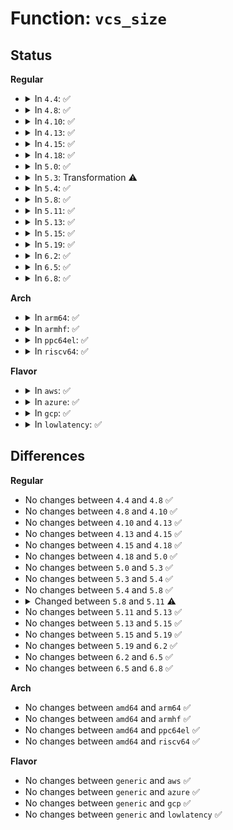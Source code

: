 # Function: <code>vcs_size</code>

## Status
<b>Regular</b>
<ul>
<li>
<details>
<summary>In <code>4.4</code>: ✅</summary>

```c
int vcs_size(struct inode *inode);
```

**Collision:** Unique Static

**Inline:** No

**Transformation:** False

**Instances:**

```
In drivers/tty/vt/vc_screen.c (ffffffff814f03d0)
Location: drivers/tty/vt/vc_screen.c:163
Inline: False
Direct callers:
  - drivers/tty/vt/vc_screen.c:vcs_write
  - drivers/tty/vt/vc_screen.c:vcs_write
  - drivers/tty/vt/vc_screen.c:vcs_read
  - drivers/tty/vt/vc_screen.c:vcs_lseek
```
**Symbols:**

```
ffffffff814f03d0-ffffffff814f0444: vcs_size (STB_LOCAL)
```
</details>
</li>
<li>
<details>
<summary>In <code>4.8</code>: ✅</summary>

```c
int vcs_size(struct inode *inode);
```

**Collision:** Unique Static

**Inline:** No

**Transformation:** False

**Instances:**

```
In drivers/tty/vt/vc_screen.c (ffffffff81540fe0)
Location: drivers/tty/vt/vc_screen.c:163
Inline: False
Direct callers:
  - drivers/tty/vt/vc_screen.c:vcs_write
  - drivers/tty/vt/vc_screen.c:vcs_write
  - drivers/tty/vt/vc_screen.c:vcs_read
  - drivers/tty/vt/vc_screen.c:vcs_lseek
```
**Symbols:**

```
ffffffff81540fe0-ffffffff81541055: vcs_size (STB_LOCAL)
```
</details>
</li>
<li>
<details>
<summary>In <code>4.10</code>: ✅</summary>

```c
int vcs_size(struct inode *inode);
```

**Collision:** Unique Static

**Inline:** No

**Transformation:** False

**Instances:**

```
In drivers/tty/vt/vc_screen.c (ffffffff8156d620)
Location: drivers/tty/vt/vc_screen.c:163
Inline: False
Direct callers:
  - drivers/tty/vt/vc_screen.c:vcs_write
  - drivers/tty/vt/vc_screen.c:vcs_write
  - drivers/tty/vt/vc_screen.c:vcs_read
  - drivers/tty/vt/vc_screen.c:vcs_lseek
```
**Symbols:**

```
ffffffff8156d620-ffffffff8156d695: vcs_size (STB_LOCAL)
```
</details>
</li>
<li>
<details>
<summary>In <code>4.13</code>: ✅</summary>

```c
int vcs_size(struct inode *inode);
```

**Collision:** Unique Static

**Inline:** No

**Transformation:** False

**Instances:**

```
In drivers/tty/vt/vc_screen.c (ffffffff81581b90)
Location: drivers/tty/vt/vc_screen.c:163
Inline: False
Direct callers:
  - drivers/tty/vt/vc_screen.c:vcs_write
  - drivers/tty/vt/vc_screen.c:vcs_write
  - drivers/tty/vt/vc_screen.c:vcs_read
  - drivers/tty/vt/vc_screen.c:vcs_lseek
```
**Symbols:**

```
ffffffff81581b90-ffffffff81581bf6: vcs_size (STB_LOCAL)
```
</details>
</li>
<li>
<details>
<summary>In <code>4.15</code>: ✅</summary>

```c
int vcs_size(struct inode *inode);
```

**Collision:** Unique Static

**Inline:** No

**Transformation:** False

**Instances:**

```
In drivers/tty/vt/vc_screen.c (ffffffff815e66b0)
Location: drivers/tty/vt/vc_screen.c:164
Inline: False
Direct callers:
  - drivers/tty/vt/vc_screen.c:vcs_write
  - drivers/tty/vt/vc_screen.c:vcs_write
  - drivers/tty/vt/vc_screen.c:vcs_read
  - drivers/tty/vt/vc_screen.c:vcs_lseek
```
**Symbols:**

```
ffffffff815e66b0-ffffffff815e6716: vcs_size (STB_LOCAL)
```
</details>
</li>
<li>
<details>
<summary>In <code>4.18</code>: ✅</summary>

```c
int vcs_size(struct inode *inode);
```

**Collision:** Unique Static

**Inline:** No

**Transformation:** False

**Instances:**

```
In drivers/tty/vt/vc_screen.c (ffffffff8161f940)
Location: drivers/tty/vt/vc_screen.c:164
Inline: False
Direct callers:
  - drivers/tty/vt/vc_screen.c:vcs_write
  - drivers/tty/vt/vc_screen.c:vcs_write
  - drivers/tty/vt/vc_screen.c:vcs_read
  - drivers/tty/vt/vc_screen.c:vcs_lseek
```
**Symbols:**

```
ffffffff8161f940-ffffffff8161f99e: vcs_size (STB_LOCAL)
```
</details>
</li>
<li>
<details>
<summary>In <code>5.0</code>: ✅</summary>

```c
int vcs_size(struct inode *inode);
```

**Collision:** Unique Static

**Inline:** No

**Transformation:** False

**Instances:**

```
In drivers/tty/vt/vc_screen.c (ffffffff8163cbf0)
Location: drivers/tty/vt/vc_screen.c:190
Inline: False
Direct callers:
  - drivers/tty/vt/vc_screen.c:vcs_write
  - drivers/tty/vt/vc_screen.c:vcs_write
  - drivers/tty/vt/vc_screen.c:vcs_read
  - drivers/tty/vt/vc_screen.c:vcs_lseek
```
**Symbols:**

```
ffffffff8163cbf0-ffffffff8163cc6e: vcs_size (STB_LOCAL)
```
</details>
</li>
<li>
<details>
<summary>In <code>5.3</code>: Transformation ⚠️</summary>

```c
int vcs_size(struct inode *inode);
```

**Collision:** Unique Static

**Inline:** No

**Transformation:** True

**Instances:**

```
In drivers/tty/vt/vc_screen.c (0)
Location: drivers/tty/vt/vc_screen.c:208
Inline: False
Direct callers:
  - drivers/tty/vt/vc_screen.c:vcs_write
  - drivers/tty/vt/vc_screen.c:vcs_write
  - drivers/tty/vt/vc_screen.c:vcs_read
  - drivers/tty/vt/vc_screen.c:vcs_lseek
```
**Symbols:**

```
ffffffff816710b0-ffffffff81671131: vcs_size (STB_LOCAL)
ffffffff81672064-ffffffff81672077: vcs_size.cold (STB_LOCAL)
```
</details>
</li>
<li>
<details>
<summary>In <code>5.4</code>: ✅</summary>

```c
int vcs_size(struct inode *inode);
```

**Collision:** Unique Static

**Inline:** No

**Transformation:** False

**Instances:**

```
In drivers/tty/vt/vc_screen.c (ffffffff81693790)
Location: drivers/tty/vt/vc_screen.c:208
Inline: False
Direct callers:
  - drivers/tty/vt/vc_screen.c:vcs_write
  - drivers/tty/vt/vc_screen.c:vcs_write
  - drivers/tty/vt/vc_screen.c:vcs_read
  - drivers/tty/vt/vc_screen.c:vcs_lseek
```
**Symbols:**

```
ffffffff81693790-ffffffff8169380f: vcs_size (STB_LOCAL)
```
</details>
</li>
<li>
<details>
<summary>In <code>5.8</code>: ✅</summary>

```c
int vcs_size(struct inode *inode);
```

**Collision:** Unique Static

**Inline:** No

**Transformation:** False

**Instances:**

```
In drivers/tty/vt/vc_screen.c (ffffffff817463d0)
Location: drivers/tty/vt/vc_screen.c:208
Inline: False
Direct callers:
  - drivers/tty/vt/vc_screen.c:vcs_write
  - drivers/tty/vt/vc_screen.c:vcs_write
  - drivers/tty/vt/vc_screen.c:vcs_read
  - drivers/tty/vt/vc_screen.c:vcs_lseek
```
**Symbols:**

```
ffffffff817463d0-ffffffff81746455: vcs_size (STB_LOCAL)
```
</details>
</li>
<li>
<details>
<summary>In <code>5.11</code>: ✅</summary>

```c
int vcs_size(const struct vc_data *vc, bool attr, bool unicode);
```

**Collision:** Unique Static

**Inline:** No

**Transformation:** False

**Instances:**

```
In drivers/tty/vt/vc_screen.c (ffffffff81761b40)
Location: drivers/tty/vt/vc_screen.c:209
Inline: False
Direct callers:
  - drivers/tty/vt/vc_screen.c:vcs_write
  - drivers/tty/vt/vc_screen.c:vcs_write
  - drivers/tty/vt/vc_screen.c:vcs_read
  - drivers/tty/vt/vc_screen.c:vcs_lseek
```
**Symbols:**

```
ffffffff81761b40-ffffffff81761baf: vcs_size (STB_LOCAL)
```
</details>
</li>
<li>
<details>
<summary>In <code>5.13</code>: ✅</summary>

```c
int vcs_size(const struct vc_data *vc, bool attr, bool unicode);
```

**Collision:** Unique Static

**Inline:** No

**Transformation:** False

**Instances:**

```
In drivers/tty/vt/vc_screen.c (ffffffff81745810)
Location: drivers/tty/vt/vc_screen.c:209
Inline: False
Direct callers:
  - drivers/tty/vt/vc_screen.c:vcs_write
  - drivers/tty/vt/vc_screen.c:vcs_write
  - drivers/tty/vt/vc_screen.c:vcs_read
  - drivers/tty/vt/vc_screen.c:vcs_lseek
```
**Symbols:**

```
ffffffff81745810-ffffffff8174587f: vcs_size (STB_LOCAL)
```
</details>
</li>
<li>
<details>
<summary>In <code>5.15</code>: ✅</summary>

```c
int vcs_size(const struct vc_data *vc, bool attr, bool unicode);
```

**Collision:** Unique Static

**Inline:** No

**Transformation:** False

**Instances:**

```
In drivers/tty/vt/vc_screen.c (ffffffff817c6780)
Location: drivers/tty/vt/vc_screen.c:209
Inline: False
Direct callers:
  - drivers/tty/vt/vc_screen.c:vcs_write
  - drivers/tty/vt/vc_screen.c:vcs_write
  - drivers/tty/vt/vc_screen.c:vcs_read
  - drivers/tty/vt/vc_screen.c:vcs_lseek
```
**Symbols:**

```
ffffffff817c6780-ffffffff817c67ef: vcs_size (STB_LOCAL)
```
</details>
</li>
<li>
<details>
<summary>In <code>5.19</code>: ✅</summary>

```c
int vcs_size(const struct vc_data *vc, bool attr, bool unicode);
```

**Collision:** Unique Static

**Inline:** No

**Transformation:** False

**Instances:**

```
In drivers/tty/vt/vc_screen.c (ffffffff819036e0)
Location: drivers/tty/vt/vc_screen.c:209
Inline: False
Direct callers:
  - drivers/tty/vt/vc_screen.c:vcs_write
  - drivers/tty/vt/vc_screen.c:vcs_write
  - drivers/tty/vt/vc_screen.c:vcs_read
  - drivers/tty/vt/vc_screen.c:vcs_lseek
```
**Symbols:**

```
ffffffff819036e0-ffffffff81903763: vcs_size (STB_LOCAL)
```
</details>
</li>
<li>
<details>
<summary>In <code>6.2</code>: ✅</summary>

```c
int vcs_size(const struct vc_data *vc, bool attr, bool unicode);
```

**Collision:** Unique Static

**Inline:** No

**Transformation:** False

**Instances:**

```
In drivers/tty/vt/vc_screen.c (ffffffff81a5d750)
Location: drivers/tty/vt/vc_screen.c:209
Inline: False
Direct callers:
  - drivers/tty/vt/vc_screen.c:vcs_write
  - drivers/tty/vt/vc_screen.c:vcs_write
  - drivers/tty/vt/vc_screen.c:vcs_read
  - drivers/tty/vt/vc_screen.c:vcs_lseek
```
**Symbols:**

```
ffffffff81a5d750-ffffffff81a5d7d3: vcs_size (STB_LOCAL)
```
</details>
</li>
<li>
<details>
<summary>In <code>6.5</code>: ✅</summary>

```c
int vcs_size(const struct vc_data *vc, bool attr, bool unicode);
```

**Collision:** Unique Static

**Inline:** No

**Transformation:** False

**Instances:**

```
In drivers/tty/vt/vc_screen.c (ffffffff81aa7db0)
Location: drivers/tty/vt/vc_screen.c:209
Inline: False
Direct callers:
  - drivers/tty/vt/vc_screen.c:vcs_write
  - drivers/tty/vt/vc_screen.c:vcs_write
  - drivers/tty/vt/vc_screen.c:vcs_read
  - drivers/tty/vt/vc_screen.c:vcs_lseek
```
**Symbols:**

```
ffffffff81aa7db0-ffffffff81aa7e33: vcs_size (STB_LOCAL)
```
</details>
</li>
<li>
<details>
<summary>In <code>6.8</code>: ✅</summary>

```c
int vcs_size(const struct vc_data *vc, bool attr, bool unicode);
```

**Collision:** Unique Static

**Inline:** No

**Transformation:** False

**Instances:**

```
In drivers/tty/vt/vc_screen.c (ffffffff81afa840)
Location: drivers/tty/vt/vc_screen.c:209
Inline: False
Direct callers:
  - drivers/tty/vt/vc_screen.c:vcs_write
  - drivers/tty/vt/vc_screen.c:vcs_write
  - drivers/tty/vt/vc_screen.c:vcs_read
  - drivers/tty/vt/vc_screen.c:vcs_lseek
```
**Symbols:**

```
ffffffff81afa840-ffffffff81afa8c3: vcs_size (STB_LOCAL)
```
</details>
</li>
</ul>
<b>Arch</b>
<ul>
<li>
<details>
<summary>In <code>arm64</code>: ✅</summary>

```c
int vcs_size(struct inode *inode);
```

**Collision:** Unique Static

**Inline:** No

**Transformation:** False

**Instances:**

```
In drivers/tty/vt/vc_screen.c (ffff800010867830)
Location: drivers/tty/vt/vc_screen.c:208
Inline: False
Direct callers:
  - drivers/tty/vt/vc_screen.c:vcs_write
  - drivers/tty/vt/vc_screen.c:vcs_write
  - drivers/tty/vt/vc_screen.c:vcs_read
  - drivers/tty/vt/vc_screen.c:vcs_lseek
```
**Symbols:**

```
ffff800010867830-ffff8000108678d8: vcs_size (STB_LOCAL)
```
</details>
</li>
<li>
<details>
<summary>In <code>armhf</code>: ✅</summary>

```c
int vcs_size(struct inode *inode);
```

**Collision:** Unique Static

**Inline:** No

**Transformation:** False

**Instances:**

```
In drivers/tty/vt/vc_screen.c (c096cc44)
Location: drivers/tty/vt/vc_screen.c:208
Inline: False
Direct callers:
  - drivers/tty/vt/vc_screen.c:vcs_write
  - drivers/tty/vt/vc_screen.c:vcs_write
  - drivers/tty/vt/vc_screen.c:vcs_read
  - drivers/tty/vt/vc_screen.c:vcs_lseek
```
**Symbols:**

```
c096cc44-c096ccfc: vcs_size (STB_LOCAL)
```
</details>
</li>
<li>
<details>
<summary>In <code>ppc64el</code>: ✅</summary>

```c
int vcs_size(struct inode *inode);
```

**Collision:** Unique Static

**Inline:** No

**Transformation:** False

**Instances:**

```
In drivers/tty/vt/vc_screen.c (c000000000907080)
Location: drivers/tty/vt/vc_screen.c:208
Inline: False
Direct callers:
  - drivers/tty/vt/vc_screen.c:vcs_write
  - drivers/tty/vt/vc_screen.c:vcs_write
  - drivers/tty/vt/vc_screen.c:vcs_read
  - drivers/tty/vt/vc_screen.c:vcs_lseek
```
**Symbols:**

```
c000000000907080-c000000000907188: vcs_size (STB_LOCAL)
```
</details>
</li>
<li>
<details>
<summary>In <code>riscv64</code>: ✅</summary>

```c
int vcs_size(struct inode *inode);
```

**Collision:** Unique Static

**Inline:** No

**Transformation:** False

**Instances:**

```
In drivers/tty/vt/vc_screen.c (ffffffe00053cb22)
Location: drivers/tty/vt/vc_screen.c:208
Inline: False
Direct callers:
  - drivers/tty/vt/vc_screen.c:vcs_write
  - drivers/tty/vt/vc_screen.c:vcs_write
  - drivers/tty/vt/vc_screen.c:vcs_read
  - drivers/tty/vt/vc_screen.c:vcs_lseek
```
**Symbols:**

```
ffffffe00053cb22-ffffffe00053cbb2: vcs_size (STB_LOCAL)
```
</details>
</li>
</ul>
<b>Flavor</b>
<ul>
<li>
<details>
<summary>In <code>aws</code>: ✅</summary>

```c
int vcs_size(struct inode *inode);
```

**Collision:** Unique Static

**Inline:** No

**Transformation:** False

**Instances:**

```
In drivers/tty/vt/vc_screen.c (ffffffff81659210)
Location: drivers/tty/vt/vc_screen.c:208
Inline: False
Direct callers:
  - drivers/tty/vt/vc_screen.c:vcs_write
  - drivers/tty/vt/vc_screen.c:vcs_write
  - drivers/tty/vt/vc_screen.c:vcs_read
  - drivers/tty/vt/vc_screen.c:vcs_lseek
```
**Symbols:**

```
ffffffff81659210-ffffffff8165928f: vcs_size (STB_LOCAL)
```
</details>
</li>
<li>
<details>
<summary>In <code>azure</code>: ✅</summary>

```c
int vcs_size(struct inode *inode);
```

**Collision:** Unique Static

**Inline:** No

**Transformation:** False

**Instances:**

```
In drivers/tty/vt/vc_screen.c (ffffffff81639590)
Location: drivers/tty/vt/vc_screen.c:208
Inline: False
Direct callers:
  - drivers/tty/vt/vc_screen.c:vcs_write
  - drivers/tty/vt/vc_screen.c:vcs_write
  - drivers/tty/vt/vc_screen.c:vcs_read
  - drivers/tty/vt/vc_screen.c:vcs_lseek
```
**Symbols:**

```
ffffffff81639590-ffffffff8163960f: vcs_size (STB_LOCAL)
```
</details>
</li>
<li>
<details>
<summary>In <code>gcp</code>: ✅</summary>

```c
int vcs_size(struct inode *inode);
```

**Collision:** Unique Static

**Inline:** No

**Transformation:** False

**Instances:**

```
In drivers/tty/vt/vc_screen.c (ffffffff816875d0)
Location: drivers/tty/vt/vc_screen.c:208
Inline: False
Direct callers:
  - drivers/tty/vt/vc_screen.c:vcs_write
  - drivers/tty/vt/vc_screen.c:vcs_write
  - drivers/tty/vt/vc_screen.c:vcs_read
  - drivers/tty/vt/vc_screen.c:vcs_lseek
```
**Symbols:**

```
ffffffff816875d0-ffffffff8168764f: vcs_size (STB_LOCAL)
```
</details>
</li>
<li>
<details>
<summary>In <code>lowlatency</code>: ✅</summary>

```c
int vcs_size(struct inode *inode);
```

**Collision:** Unique Static

**Inline:** No

**Transformation:** False

**Instances:**

```
In drivers/tty/vt/vc_screen.c (ffffffff816a1bc0)
Location: drivers/tty/vt/vc_screen.c:208
Inline: False
Direct callers:
  - drivers/tty/vt/vc_screen.c:vcs_write
  - drivers/tty/vt/vc_screen.c:vcs_write
  - drivers/tty/vt/vc_screen.c:vcs_read
  - drivers/tty/vt/vc_screen.c:vcs_lseek
```
**Symbols:**

```
ffffffff816a1bc0-ffffffff816a1c3f: vcs_size (STB_LOCAL)
```
</details>
</li>
</ul>

## Differences
<b>Regular</b>
<ul>
<li>
No changes between <code>4.4</code> and <code>4.8</code> ✅
</li>
<li>
No changes between <code>4.8</code> and <code>4.10</code> ✅
</li>
<li>
No changes between <code>4.10</code> and <code>4.13</code> ✅
</li>
<li>
No changes between <code>4.13</code> and <code>4.15</code> ✅
</li>
<li>
No changes between <code>4.15</code> and <code>4.18</code> ✅
</li>
<li>
No changes between <code>4.18</code> and <code>5.0</code> ✅
</li>
<li>
No changes between <code>5.0</code> and <code>5.3</code> ✅
</li>
<li>
No changes between <code>5.3</code> and <code>5.4</code> ✅
</li>
<li>
No changes between <code>5.4</code> and <code>5.8</code> ✅
</li>
<li>
<details>
<summary>Changed between <code>5.8</code> and <code>5.11</code> ⚠️</summary>
<ul>
<li>
<b>Param added. </b>
<code>const struct vc_data *vc</code>
</li>
<li>
<b>Param added. </b>
<code>bool attr</code>
</li>
<li>
<b>Param added. </b>
<code>bool unicode</code>
</li>
<li>
<b>Param removed. </b>
<code>struct inode *inode</code>
</li>
</ul>
</details>
</li>
<li>
No changes between <code>5.11</code> and <code>5.13</code> ✅
</li>
<li>
No changes between <code>5.13</code> and <code>5.15</code> ✅
</li>
<li>
No changes between <code>5.15</code> and <code>5.19</code> ✅
</li>
<li>
No changes between <code>5.19</code> and <code>6.2</code> ✅
</li>
<li>
No changes between <code>6.2</code> and <code>6.5</code> ✅
</li>
<li>
No changes between <code>6.5</code> and <code>6.8</code> ✅
</li>
</ul>
<b>Arch</b>
<ul>
<li>
No changes between <code>amd64</code> and <code>arm64</code> ✅
</li>
<li>
No changes between <code>amd64</code> and <code>armhf</code> ✅
</li>
<li>
No changes between <code>amd64</code> and <code>ppc64el</code> ✅
</li>
<li>
No changes between <code>amd64</code> and <code>riscv64</code> ✅
</li>
</ul>
<b>Flavor</b>
<ul>
<li>
No changes between <code>generic</code> and <code>aws</code> ✅
</li>
<li>
No changes between <code>generic</code> and <code>azure</code> ✅
</li>
<li>
No changes between <code>generic</code> and <code>gcp</code> ✅
</li>
<li>
No changes between <code>generic</code> and <code>lowlatency</code> ✅
</li>
</ul>
